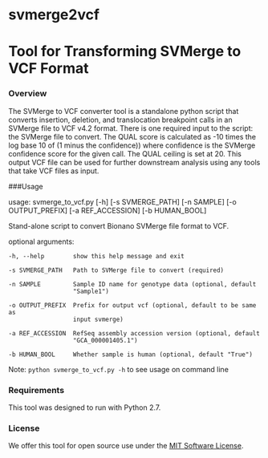 # svmerge2vcf
# Tool for Transforming SVMerge to VCF Format

### Overview 
The SVMerge to VCF converter tool is a standalone python script that converts insertion, deletion, and translocation breakpoint calls in an SVMerge file to VCF v4.2 format. There is one required input to the script: the SVMerge file to convert. The QUAL score is calculated as -10 times the log base 10 of (1 minus the confidence)) where confidence is the SVMerge confidence score for the given call. The QUAL ceiling is set at 20. This output VCF file can be used for further downstream analysis using any tools that take VCF files as input.

###Usage

usage: svmerge_to_vcf.py [-h] [-s SVMERGE_PATH] [-n SAMPLE] [-o OUTPUT_PREFIX]
                         [-a REF_ACCESSION] [-b HUMAN_BOOL]

Stand-alone script to convert Bionano SVMerge file format to VCF.

optional arguments:

    -h, --help        show this help message and exit
  
    -s SVMERGE_PATH   Path to SVMerge file to convert (required)
  
    -n SAMPLE         Sample ID name for genotype data (optional, default
                      "Sample1")
                    
    -o OUTPUT_PREFIX  Prefix for output vcf (optional, default to be same as
                      input svmerge)
                    
    -a REF_ACCESSION  RefSeq assembly accession version (optional, default
                      "GCA_000001405.1")
                    
    -b HUMAN_BOOL     Whether sample is human (optional, default "True")

Note:  `python svmerge_to_vcf.py -h` to see usage on command line

### Requirements
This tool was designed to run with Python 2.7.  

### License
We offer this tool for open source use under the [MIT Software License](https://opensource.org/licenses/MIT). 
